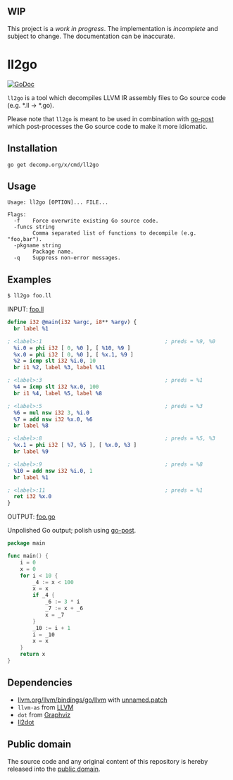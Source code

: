 ## WIP

This project is a *work in progress*. The implementation is *incomplete* and subject to change. The documentation can be inaccurate.

# ll2go

[![GoDoc](https://godoc.org/decomp.org/x/cmd/ll2go?status.svg)](https://godoc.org/decomp.org/x/cmd/ll2go)

`ll2go` is a tool which decompiles LLVM IR assembly files to Go source code (e.g. *.ll -> *.go).

Please note that `ll2go` is meant to be used in combination with [go-post] which post-processes the Go source code to make it more idiomatic.

[go-post]: https://github.com/decomp/go-post

## Installation

```shell
go get decomp.org/x/cmd/ll2go
```

## Usage

```
Usage: ll2go [OPTION]... FILE...

Flags:
  -f    Force overwrite existing Go source code.
  -funcs string
        Comma separated list of functions to decompile (e.g. "foo,bar").
  -pkgname string
        Package name.
  -q    Suppress non-error messages.
```

## Examples

```bash
$ ll2go foo.ll
```

INPUT: [foo.ll](examples/foo.ll)

```llvm
define i32 @main(i32 %argc, i8** %argv) {
  br label %1

; <label>:1                                       ; preds = %9, %0
  %i.0 = phi i32 [ 0, %0 ], [ %10, %9 ]
  %x.0 = phi i32 [ 0, %0 ], [ %x.1, %9 ]
  %2 = icmp slt i32 %i.0, 10
  br i1 %2, label %3, label %11

; <label>:3                                       ; preds = %1
  %4 = icmp slt i32 %x.0, 100
  br i1 %4, label %5, label %8

; <label>:5                                       ; preds = %3
  %6 = mul nsw i32 3, %i.0
  %7 = add nsw i32 %x.0, %6
  br label %8

; <label>:8                                       ; preds = %5, %3
  %x.1 = phi i32 [ %7, %5 ], [ %x.0, %3 ]
  br label %9

; <label>:9                                       ; preds = %8
  %10 = add nsw i32 %i.0, 1
  br label %1

; <label>:11                                      ; preds = %1
  ret i32 %x.0
}
```

OUTPUT: [foo.go](examples/foo.go)

Unpolished Go output; polish using [go-post].

```go
package main

func main() {
    i = 0
    x = 0
    for i < 10 {
        _4 := x < 100
        x = x
        if _4 {
            _6 := 3 * i
            _7 := x + _6
            x = _7
        }
        _10 := i + 1
        i = _10
        x = x
    }
    return x
}
```

## Dependencies

* [llvm.org/llvm/bindings/go/llvm](https://godoc.org/llvm.org/llvm/bindings/go/llvm) with [unnamed.patch](https://raw.githubusercontent.com/decomp/ll2dot/master/unnamed.patch)
* `llvm-as` from [LLVM](http://llvm.org/)
* `dot` from [Graphviz](http://www.graphviz.org/)
* [ll2dot](https://decomp.org/x/cmd/ll2dot)

## Public domain

The source code and any original content of this repository is hereby released into the [public domain].

[public domain]: https://creativecommons.org/publicdomain/zero/1.0/
